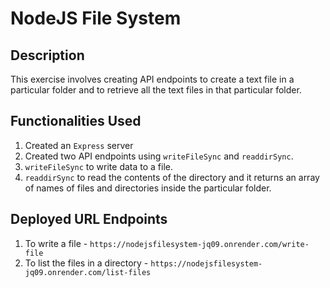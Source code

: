 # NodeJS File System

## Description
This exercise involves creating API endpoints to create a text file in a particular folder and to retrieve all the text files in that particular folder.

## Functionalities Used
1. Created an `Express` server
2. Created two API endpoints using `writeFileSync` and `readdirSync`.
3. `writeFileSync` to write data to a file.
4. `readdirSync` to read the contents of the directory and it returns an array of names of files and directories inside the particular folder.

## Deployed URL Endpoints
1. To write a file - `https://nodejsfilesystem-jq09.onrender.com/write-file`
2. To list the files in a directory - `https://nodejsfilesystem-jq09.onrender.com/list-files`
